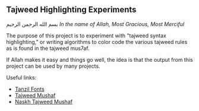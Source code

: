 ## Tajweed Highlighting Experiments

بسم الله الرحمن الرحيم
*In the name of Allah, Most Gracious, Most Merciful*

The purpose of this project is to experiment with "tajweed syntax highlighting,"
or writing algorithms to color code the various tajweed rules as is found in
the tajweed mus7af.

If Allah makes it easy and things go well, the idea is that the output from
this project can be used by many projects.

Useful links:

- [Tanzil Fonts](http://tanzil.net/docs/quranic_fonts)
- [Tajweed Mushaf](http://www.islamicbulletin.org/services/details.aspx?id=260)
- [Naskh Tajweed Mushaf](http://www.zikr.co.uk/content/view/112/180/)
